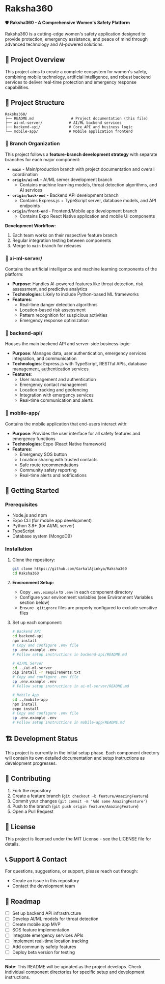 # Raksha360

🛡️ **Raksha360 - A Comprehensive Women's Safety Platform**

Raksha360 is a cutting-edge women's safety application designed to provide protection, emergency assistance, and peace of mind through advanced technology and AI-powered solutions.

## 🎯 Project Overview

This project aims to create a complete ecosystem for women's safety, combining mobile technology, artificial intelligence, and robust backend services to deliver real-time protection and emergency response capabilities.

## 📁 Project Structure

```
Raksha360/
├── README.md                 # Project documentation (this file)
├── ai-ml-server/            # AI/ML backend services
├── backend-api/             # Core API and business logic
└── mobile-app/              # Mobile application frontend
```

### 🌿 Branch Organization

This project follows a **feature-branch development strategy** with separate branches for each major component:

- **`main`** - Main/production branch with project documentation and overall coordination
- **`origin/ai-ml`** - AI/ML server development branch
  - Contains machine learning models, threat detection algorithms, and AI services
- **`origin/back-end`** - Backend API development branch
  - Contains Express.js + TypeScript server, database models, and API endpoints
- **`origin/front-end`** - Frontend/Mobile app development branch
  - Contains Expo React Native application and mobile UI components

**Development Workflow:**

1. Each team works on their respective feature branch
2. Regular integration testing between components
3. Merge to `main` branch for releases

### 🧠 ai-ml-server/

Contains the artificial intelligence and machine learning components of the platform:

- **Purpose**: Handles AI-powered features like threat detection, risk assessment, and predictive analytics
- **Technologies**: Likely to include Python-based ML frameworks
- **Features**:
  - Real-time danger detection algorithms
  - Location-based risk assessment
  - Pattern recognition for suspicious activities
  - Emergency response optimization

### 🔧 backend-api/

Houses the main backend API and server-side business logic:

- **Purpose**: Manages data, user authentication, emergency services integration, and communication
- **Technologies**: Express.js with TypeScript, RESTful APIs, database management, authentication services
- **Features**:
  - User management and authentication
  - Emergency contact management
  - Location tracking and geofencing
  - Integration with emergency services
  - Real-time communication and alerts

### 📱 mobile-app/

Contains the mobile application that end-users interact with:

- **Purpose**: Provides the user interface for all safety features and emergency functions
- **Technologies**: Expo (React Native framework)
- **Features**:
  - Emergency SOS button
  - Location sharing with trusted contacts
  - Safe route recommendations
  - Community safety reporting
  - Real-time alerts and notifications

## 🚀 Getting Started

### Prerequisites

- Node.js and npm
- Expo CLI (for mobile app development)
- Python 3.8+ (for AI/ML server)
- TypeScript
- Database system (MongoDB)

### Installation

1. Clone the repository:

   ```bash
   git clone https://github.com/GarkalAjinkya/Raksha360
   cd Raksha360
   ```
2. **Environment Setup:**

   - Copy `.env.example` to `.env` in each component directory
   - Configure your environment variables (see Environment Variables section below)
   - Ensure `.gitignore` files are properly configured to exclude sensitive files
3. Set up each component:

   ```bash
   # Backend API
   cd backend-api
   npm install
   # Copy and configure .env file
   cp .env.example .env
   # Follow setup instructions in backend-api/README.md

   # AI/ML Server
   cd ../ai-ml-server
   pip install -r requirements.txt
   # Copy and configure .env file
   cp .env.example .env
   # Follow setup instructions in ai-ml-server/README.md

   # Mobile App
   cd ../mobile-app
   npm install
   expo install
   # Copy and configure .env file
   cp .env.example .env
   # Follow setup instructions in mobile-app/README.md
   ```

## 🏗️ Development Status

This project is currently in the initial setup phase. Each component directory will contain its own detailed documentation and setup instructions as development progresses.

## 🤝 Contributing

1. Fork the repository
2. Create a feature branch (`git checkout -b feature/AmazingFeature`)
3. Commit your changes (`git commit -m 'Add some AmazingFeature'`)
4. Push to the branch (`git push origin feature/AmazingFeature`)
5. Open a Pull Request

## 📄 License

This project is licensed under the MIT License - see the LICENSE file for details.

## 📞 Support & Contact

For questions, suggestions, or support, please reach out through:

- Create an issue in this repository
- Contact the development team

## 🔮 Roadmap

- [ ] Set up backend API infrastructure
- [ ] Develop AI/ML models for threat detection
- [ ] Create mobile app MVP
- [ ] SOS feature implementation
- [ ] Integrate emergency services APIs
- [ ] Implement real-time location tracking
- [ ] Add community safety features
- [ ] Deploy beta version for testing

---

**Note**: This README will be updated as the project develops. Check individual component directories for specific setup and development instructions.
